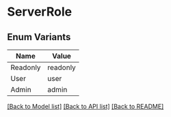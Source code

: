 # ServerRole

## Enum Variants

| Name | Value |
|---- | -----|
| Readonly | readonly |
| User | user |
| Admin | admin |


[[Back to Model list]](../README.md#documentation-for-models) [[Back to API list]](../README.md#documentation-for-api-endpoints) [[Back to README]](../README.md)


